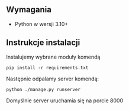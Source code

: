 ## Wymagania
- Python w wersji 3.10+

## Instrukcje instalacji
Instalujemy wybrane moduły komendą

    pip install -r requirements.txt

Następnie odpalamy server komendą:

    python ./manage.py runserver

Domyślnie server uruchamia się na porcie 8000
